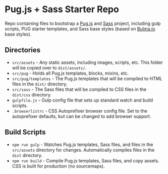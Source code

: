 # Pug.js + Sass Starter Repo

Repo containing files to bootstrap a [Pug.js](https://github.com/pugjs/pug) and [Sass](https://github.com/sass/sass) project, including gulp scripts, PUG starter templates, and Sass base styles (based on [Bulma.io](https://github.com/jgthms/bulma) base styles).

## Directories
- `src/assets` - Any static assets, including images, scripts, etc. This folder will be copied over to `dist/assets/`.
- `src/pug` - Holds all Pug.js templates, blocks, mixins, etc.
- `src/pug/templates` - The Pug.js templates that will be compiled to HTML files in the `dist/` directory.
- `src/sass` - The Sass files that will be compiled to CSS files in the `dist/css` directory.
- `gulpfile.js` - Gulp config file that sets up standard watch and build scripts.
- `.browserlistrc` - CSS Autoprefixer browser config file. Set to the autoprefixer defaults, but can be changed to add browser support.

## Build Scripts
- `npm run gulp` - Watches Pug.js templates, Sass files, and files in the `src/assets` directory for changes. Automatically compiles files in the `dist` directory.
- `npm run build` - Compile Pug.js templates, Sass files, and copy assets. CSS is built for production (no sourcemaps).